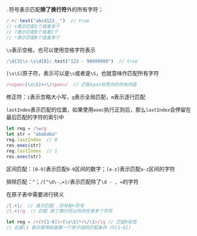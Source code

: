 `.`符号表示匹配**除了换行符**外的所有字符；

```javascript
/.+/.test("abcd123__")  // true
// +表示匹配1个或者多个
// ?表示匹配0个或者1个
// *表示匹配0个或者多个
```

`\s`表示空格，也可以使用空格字符表示

```javascript
/\d{3}\s-\s\d{8}/.test("123 - 99999999")  // true
```

`[\s\S]`原子符，表示可以是`\s`或者是`\S`，也就意味作匹配所有字符

```javascript
/<span>[\s\S]+<\/span>/  // 匹配span标签内的所有内容
```

修正符：`i`表示忽略大小写，`g`表示全局匹配，`m`表示逐行匹配

`lastIndex`表示匹配的位置，如果使用`exec`执行正则后，那么`lastIndex`会停留在最后匹配的字符的索引中

```javascript
let reg = /\w/g
let str = "abababa"
reg.lastIndex  // 0
res.exec(str)  
reg.lastIndex  // 1
res.exec(str)  
```

区间匹配：`[0-9]`表示匹配`0-9`区间的数字；`[a-z]`表示匹配`a-z`区间的字符

排除匹配：`^`；`/[^\d\-,=]/`表示匹配除了`\d - , =`的字符

在原子表中需要进行转义

```javascript
/[.+]/  // 表示匹配 .符号和+符号
/(.+)/g  // 匹配 除了换行符以外的任意多个字符

let reg = /<(h[1-6])>[\s\S]*<\/\1>/ig // 匹配h标签
// 后面\1 表示使用前面第一个原子组的匹配条件 (h[1-6])
```

